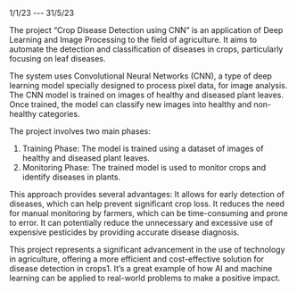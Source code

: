 1/1/23 --- 31/5/23

The project “Crop Disease Detection using CNN” is an application of Deep Learning and Image Processing to the field of agriculture. It aims to automate the detection and classification of diseases in crops, particularly focusing on leaf diseases.

The system uses Convolutional Neural Networks (CNN), a type of deep learning model specially designed to process pixel data, for image analysis. The CNN model is trained on images of healthy and diseased plant leaves. Once trained, the model can classify new images into healthy and non-healthy categories.

The project involves two main phases:
1) Training Phase: The model is trained using a dataset of images of healthy and diseased plant leaves.
2) Monitoring Phase: The trained model is used to monitor crops and identify diseases in plants.

This approach provides several advantages:
It allows for early detection of diseases, which can help prevent significant crop loss.
It reduces the need for manual monitoring by farmers, which can be time-consuming and prone to error.
It can potentially reduce the unnecessary and excessive use of expensive pesticides by providing accurate disease diagnosis.

This project represents a significant advancement in the use of technology in agriculture, offering a more efficient and cost-effective solution for disease detection in crops1. It’s a great example of how AI and machine learning can be applied to real-world problems to make a positive impact.

